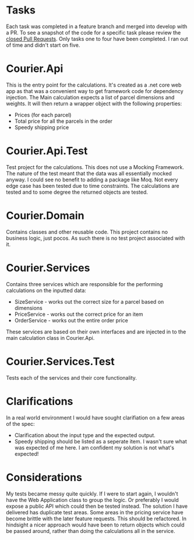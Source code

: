 # Tasks
Each task was completed in a feature branch and merged into develop with a PR. To see a snapshot of the code for a specific task please review the [closed Pull Requests](https://github.com/JamesAskew/Courier/pulls?q=is%3Apr+is%3Aclosed).
Only tasks one to four have been completed. I ran out of time and didn't start on five.

# Courier.Api
This is the entry point for the calculations. It's created as a .net core web app as that was a convenient way to get framework code for dependency injection.
The Main calculation expects a list of parcel dimensions and weights. It will then return a wrapper object with the following properties:
- Prices (for each parcel)
- Total price for all the parcels in the order
- Speedy shipping price

# Courier.Api.Test
Test project for the calculations. This does not use a Mocking Framework. The nature of the test meant that the data was all essentially mocked anyway. I could see no benefit to adding a package like Moq. 
Not every edge case has been tested due to time constraints. The calculations are tested and to some degree the returned objects are tested.

# Courier.Domain
Contains classes and other reusable code. This project contains no business logic, just pocos. As such there is no test project associated with it. 

# Courier.Services
Contains three services which are responsible for the performing calculations on the inputted data: 
- SizeService - works out the correct size for a parcel based on dimensions
- PriceService - works out the correct price for an item
- OrderService - works out the entire order price

These services are based on their own interfaces and are injected in to the main calculation class in Courier.Api.

# Courier.Services.Test
Tests each of the services and their core functionality.

# Clarifications
In a real world environment I would have sought clarifiation on a few areas of the spec: 
- Clarification about the input type and the expected output.
- Speedy shipping should be listed as a seperate item. I wasn't sure what was expected of me here. I am confident my solution is not what's expected!

# Considerations
My tests became messy quite quickly. If I were to start again, I wouldn't have the Web Application class to group the logic. Or preferably I would expose a public API which could then be tested instead.
The solution I have delivered has duplicate test areas.
Some areas in the pricing service have become brittle with the later feature requests. This should be refactored. In hindsight a nicer approach would have been to return objects which could be passed around, rather than doing the calculations all in the service.
